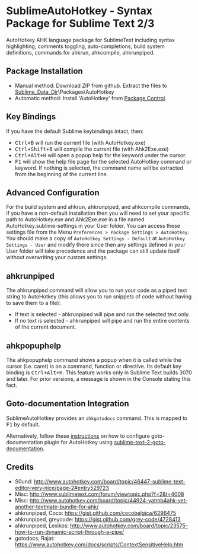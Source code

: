 # SublimeAutoHotkey - Syntax Package for Sublime Text 2/3
AutoHotkey AHK language package for SublimeText including syntax highlighting, comments toggling, auto-completions, build system definitions, commands for ahkrun, ahkcompile, ahkrunpiped.

## Package Installation
* Manual method: Download ZIP from github. Extract the files to [Sublime_Data_Dir](http://docs.sublimetext.info/en/latest/basic_concepts.html#the-data-directory)\Packages\AutoHotkey
* Automatic method: Install 'AutoHotkey' from [Package Control](http://packagecontrol.io).

## Key Bindings
If you have the default Sublime keybindings intact, then:
* <kbd>Ctrl+B</kbd> will run the current file (with AutoHotkey.exe)
* <kbd>Ctrl+Shift+B</kbd> will compile the current file (with Ahk2Exe.exe)
* <kbd>Ctrl+Alt+H</kbd> will open a popup help for the keyword under the cursor.
* <kbd>F1</kbd> will show the help file page for the selected AutoHotkey command or keyword. If nothing is selected, the command name will be extracted from the beginning of the current line.

## Advanced Configuration
For the build system and ahkrun, ahkrunpiped, and ahkcompile commands, if you have a non-default installation then you will need to set your specific path to AutoHotkey.exe and Ahk2Exe.exe in a file named AutoHotkey.sublime-settings in your User folder. You can access these settings file from the Menu `Preferences > Package Settings > AutoHotkey`. You should make a copy of `AutoHotkey Settings - Default` at `AutoHotkey Settings - User` and modify there since then any settings defined in your User folder will take precedence and the package can still update itself without overwriting your custom settings.

## ahkrunpiped
The ahkrunpiped command will allow you to run your code as a piped text string to AutoHotkey (this allows you to run snippets of code without having to save them to a file):
* If text is selected - ahkrunpiped will pipe and run the selected text only.
* If no text is selected - ahkrunpiped will pipe and run the entire contents of the current document.

## ahkpopuphelp
The ahkpopuphelp command shows a popup when it is called while the cursor (i.e. caret) is on a command, function or directive. Its default key binding is <kbd>Ctrl+Alt+H</kbd>. This feature works only in Sublime Text builds 3070 and later. For prior versions, a message is shown in the Console stating this fact.

## Goto-documentation Integration
SublimeAutoHotkey provides an ``ahkgotodocs`` command. This is mapped to <kbd>F1</kbd> by default.

Alternatively, follow these [instructions](http://www.autohotkey.com/board/topic/46447-sublime-text-editor-very-nice/page-3#entry540187) on how to configure goto-documentation plugin for AutoHotkey using [sublime-text-2-goto-documentation](#https://github.com/kemayo/sublime-text-2-goto-documentation).

## Credits
* S0und: http://www.autohotkey.com/board/topic/46447-sublime-text-editor-very-nice/page-2#entry529723
* Misc: http://www.sublimetext.com/forum/viewtopic.php?f=2&t=4008
* Misc: http://www.autohotkey.com/board/topic/44924-yatmb4ahk-yet-another-textmate-bundle-for-ahk/
* ahkrunpiped, Coco: https://gist.github.com/cocobelgica/6296475
* ahkrunpiped, greycode: https://gist.github.com/grey-code/4728413
* ahkrunpiped, Lexikos: http://www.autohotkey.com/board/topic/23575-how-to-run-dynamic-script-through-a-pipe/
* gotodocs, Rajat: https://www.autohotkey.com/docs/scripts/ContextSensitiveHelp.htm
